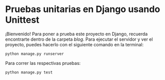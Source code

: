 # Pruebas unitarias en Django usando Unittest
¡Bienvenido! Para poner a prueba este proyecto en Django, recuerda encontrarte dentro de la carpeta *blog*. Para ejecutar el servidor y ver el proyecto, puedes hacerlo con el siguiente comando en la terminal:
```
python manage.py runserver
```

Para correr las respectivas pruebas:

```
python manage.py test
```
